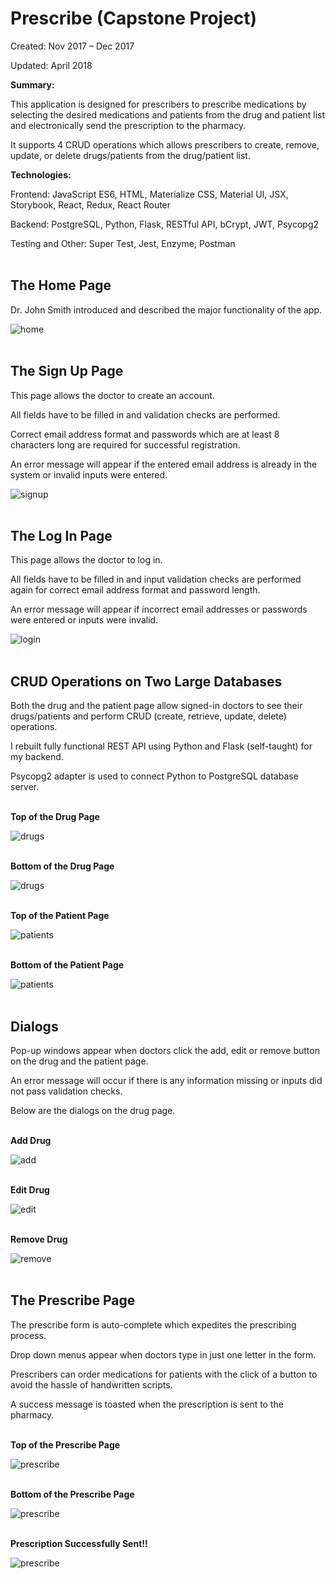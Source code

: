 # Prescribe (Capstone Project)
Created: Nov 2017 – Dec 2017

Updated: April 2018

**Summary:**

This application is designed for prescribers to prescribe medications by selecting the desired medications and patients from the drug and patient list and electronically send the prescription to the pharmacy.

It supports 4 CRUD operations which allows prescribers to create, remove, update, or delete drugs/patients from the drug/patient list.


**Technologies:**

Frontend: JavaScript ES6, HTML, Materialize CSS, Material UI, JSX, Storybook, React, Redux, React Router

Backend: PostgreSQL, Python, Flask, RESTful API, bCrypt, JWT, Psycopg2

Testing and Other: Super Test, Jest, Enzyme, Postman <br /><br />


## The Home Page

Dr. John Smith introduced and described the major functionality of the app.

![home](screenshots/HomePage.png) <br /><br />


## The Sign Up Page

This page allows the doctor to create an account.  

All fields have to be filled in and validation checks are performed.  

Correct email address format and passwords which are at least 8 characters long are required for successful registration.

An error message will appear if the entered email address is already in the system or invalid inputs were entered.

![signup](screenshots/SignUpPage.png) <br /><br />


## The Log In Page

This page allows the doctor to log in.  

All fields have to be filled in and input validation checks are performed again for correct email address format and password length.

An error message will appear if incorrect email addresses or passwords were entered or inputs were invalid.

![login](screenshots/LogInPage.png) <br /><br />



## CRUD Operations on Two Large Databases

Both the drug and the patient page allow signed-in doctors to see their drugs/patients and perform CRUD (create, retrieve, update, delete) operations.

I rebuilt fully functional REST API using Python and Flask (self-taught) for my backend.  

Psycopg2 adapter is used to connect Python to PostgreSQL database server. <br /><br />


**Top of the Drug Page**

![drugs](screenshots/DrugPageTop.png) <br /><br />


**Bottom of the Drug Page**

![drugs](screenshots/DrugPageBottom.png) <br /><br />


**Top of the Patient Page**

![patients](screenshots/PatientPageTop.png) <br /><br />


**Bottom of the Patient Page**

![patients](screenshots/PatientPageBottom.png) <br /><br />



## Dialogs

Pop-up windows appear when doctors click the add, edit or remove button on the drug and the patient page.

An error message will occur if there is any information missing or inputs did not pass validation checks.

Below are the dialogs on the drug page. <br /><br />


**Add Drug**

![add](screenshots/AddDrug.png) <br /><br />


**Edit Drug**

![edit](screenshots/EditDrug.png) <br /><br />


**Remove Drug**

![remove](screenshots/RemoveDrug.png) <br /><br />



## The Prescribe Page

The prescribe form is auto-complete which expedites the prescribing process.

Drop down menus appear when doctors type in just one letter in the form.

Prescribers can order medications for patients with the click of a button to avoid the hassle of handwritten scripts.

A success message is toasted when the prescription is sent to the pharmacy. <br /><br />


**Top of the Prescribe Page**

![prescribe](screenshots/PrescribePageTop.png) <br /><br />


**Bottom of the Prescribe Page**

![prescribe](screenshots/PrescribePageBottom.png) <br /><br />


**Prescription Successfully Sent!!**

![prescribe](screenshots/PrescribePageSent.png) <br /><br />
